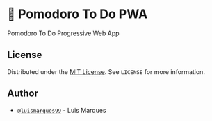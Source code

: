 # :memo: Pomodoro To Do PWA

Pomodoro To Do Progressive Web App

## License

Distributed under the [MIT License](https://choosealicense.com/licenses/mit/). See `LICENSE` for more information.

## Author

- [`@luismarques99`](https://github.com/luismarques99) - Luis Marques

